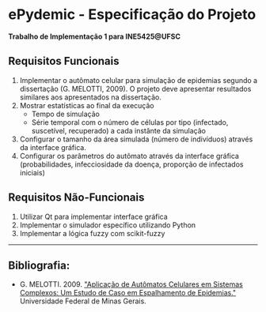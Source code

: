 # ePydemic - Especificação do Projeto
**Trabalho de Implementação 1 para INE5425@UFSC**

## Requisitos Funcionais
1. Implementar o autômato celular para simulação de epidemias segundo a dissertação (G. MELOTTI, 2009). O projeto deve apresentar resultados similares aos apresentados na dissertação.
2. Mostrar estatísticas ao final da execução
    - Tempo de simulação
    - Série temporal com o número de células por tipo (infectado, suscetível, recuperado) a cada instânte da simulação
3. Configurar o tamanho da área simulada (número de indivíduos) através da interface gráfica.
4. Configurar os parâmetros do autômato através da interface gráfica (probabilidades, infecciosidade da doença, proporção de infectados iniciais)

## Requisitos Não-Funcionais
1. Utilizar Qt para implementar interface gráfica
2. Implementar o simulador específico utilizando Python 
3. Implementar a lógica fuzzy com scikit-fuzzy

---
## Bibliografia:
* G. MELOTTI. 2009. ["Aplicação de Autômatos Celulares em Sistemas Complexos: Um Estudo de Caso em Espalhamento de Epidemias."](https://www.ppgee.ufmg.br/documentos/Defesas/802/Dissertacao_Gledson_final.pdf) Universidade Federal de Minas Gerais.